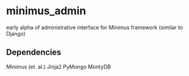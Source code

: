 # minimus_admin
early alpha of administrative interface for Minimus framework (similar to Django)

## Dependencies

Minimus (et. al.)
Jinja2
PyMongo
MontyDB

